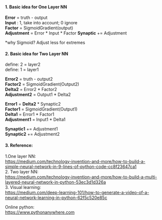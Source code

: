 
#### 1. Basic idea for One Layer NN  
__Error__  = truth - output  
__Input__  :  1, take into account; 0 ignore   
__Factor__ = SigmoidGradient(output)  
__Adjustment__ = Error * Input * Factor
__Synaptic__ += Adjustment  

*why Sigmoid? Adjust less for extremes

#### 2. Basic idea for Two Layer NN  
define: 2 = layer2  
define: 1 = layer1

__Error2__ = truth - output2  
__Factor2__ = SigmoidGradient(Output2)  
__Delta2__ = Error2 * Factor2  
__Adjustment2__ = Output1 * Delta2  

__Error1__ = __Delta2__ * Synaptic2  
__Factor1__ = SigmoidGradient(Output1)  
__Delta1__ = Error1 * Factor1  
__Adjustment1__ = Input1 * Delta1

__Synaptic1__ += Adjustment1  
__Synaptic2__ += Adjustment2  

#### 3. Reference:     
1.One layer NN:  
https://medium.com/technology-invention-and-more/how-to-build-a-simple-neural-network-in-9-lines-of-python-code-cc8f23647ca1  
2. Two layer NN:  
https://medium.com/technology-invention-and-more/how-to-build-a-multi-layered-neural-network-in-python-53ec3d1d326a  
3. Visual learning:  
https://medium.com/deep-learning-101/how-to-generate-a-video-of-a-neural-network-learning-in-python-62f5c520e85c  


Online python:  
https://www.pythonanywhere.com
